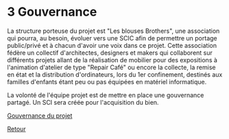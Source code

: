 # 3 Gouvernance

La structure porteuse du projet est "Les blouses Brothers", une association qui pourra, au besoin, évoluer vers une SCIC afin de permettre un portage public/privé et à chacun d'avoir une voix dans ce projet. Cette association fédère un collectif d'architectes, designers et makers qui collaborent sur différents projets allant de la réalisation de mobilier pour des expositions à l'animation d'atelier de type "Repair Café" ou encore la collecte, la remise en état et la distribution d'ordinateurs, lors du 1er confinement, destinés aux familles d'enfants étant peu ou pas équipées en matériel informatique.

La volonté de l'équipe projet est de mettre en place une gouvernance partagé.
Un SCI sera créée pour l'acquisition du bien.

[Gouvernance du projet](https://docs.google.com/drawings/d/113yHGx1sirbgi35Uu2hktwOfqdcsikXvMGtjCQWHQIM/edit)

[Retour](README.md)
